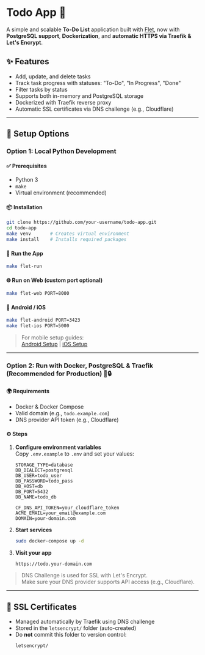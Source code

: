 # Todo App 📝

A simple and scalable **To-Do List** application built with [Flet](https://flet.dev/), now with **PostgreSQL support**, **Dockerization**, and **automatic HTTPS via Traefik & Let's Encrypt**.

## ✨ Features
- Add, update, and delete tasks
- Track task progress with statuses: "To-Do", "In Progress", "Done"
- Filter tasks by status
- Supports both in-memory and PostgreSQL storage
- Dockerized with Traefik reverse proxy
- Automatic SSL certificates via DNS challenge (e.g., Cloudflare)

---

## 🧰 Setup Options

### Option 1: Local Python Development

#### ✅ Prerequisites
- Python 3
- `make`
- Virtual environment (recommended)

#### 📦 Installation
```sh
git clone https://github.com/your-username/todo-app.git
cd todo-app
make venv       # Creates virtual environment
make install    # Installs required packages
```

#### 🚀 Run the App
```sh
make flet-run
```

#### 🌐 Run on Web (custom port optional)
```sh
make flet-web PORT=8000
```

#### 📱 Android / iOS
```sh
make flet-android PORT=3423
make flet-ios PORT=5000
```

> For mobile setup guides:  
[Android Setup](https://flet.dev/docs/getting-started/testing-on-android) | [iOS Setup](https://flet.dev/docs/getting-started/testing-on-ios)

---

### Option 2: Run with Docker, PostgreSQL & Traefik (Recommended for Production) 🐳🔒

#### 🌍 Requirements
- Docker & Docker Compose
- Valid domain (e.g., `todo.example.com`)
- DNS provider API token (e.g., Cloudflare)

#### ⚙️ Steps
1. **Configure environment variables**  
   Copy `.env.example` to `.env` and set your values:
   ```env
   STORAGE_TYPE=database
   DB_DIALECT=postgresql
   DB_USER=todo_user
   DB_PASSWORD=todo_pass
   DB_HOST=db
   DB_PORT=5432
   DB_NAME=todo_db

   CF_DNS_API_TOKEN=your_cloudflare_token
   ACME_EMAIL=your_email@example.com
   DOMAIN=your-domain.com
   ```

2. **Start services**
   ```sh
   sudo docker-compose up -d
   ```

3. **Visit your app**
   ```
   https://todo.your-domain.com
   ```

> DNS Challenge is used for SSL with Let's Encrypt.  
Make sure your DNS provider supports API access (e.g., Cloudflare).

---

## 🔐 SSL Certificates

- Managed automatically by Traefik using DNS challenge
- Stored in the `letsencrypt/` folder (auto-created)
- Do **not** commit this folder to version control:
  ```gitignore
  letsencrypt/
  ```
